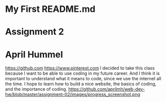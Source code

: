 # My First README.md

# Assignment 2
# April Hummel
https://github.com
https://www.pinterest.com
I decided to take this class because I want to be able to use coding in my future career.
And I think it is important to understand what it means to code, since we use the internet all the time. 
I hope to learn how to build a nice website, the basics of coding, and the importance of coding. 
https://github.com/aprilmh/web-dev-hw/blob/master/assignment-02/images/progress_screenshot.png
